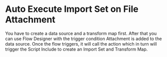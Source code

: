 # Auto Execute Import Set on File Attachment
You have to create a data source and a transform map first. After that you can use Flow Designer with the trigger condition Attachment is added to the data source. Once the flow triggers, it will call the action which in turn will trigger the Script Include to create an Import Set and Transform Map.

